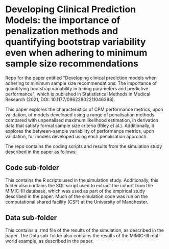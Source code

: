 # Developing Clinical Prediction Models: the importance of penalization methods and quantifying bootstrap variability even when adhering to minimum sample size recommendations
Repo for the paper entitled "Developing clinical prediction models when adhering to minimum sample size recommendations: The importance of quantifying bootstrap variability in tuning parameters and predictive performance", which is published in Statististical Methods in Medical Research (2021, DOI: 10.1177/09622802211046388). 

This paper explores the characteristics of CPM performance metrics, upon validation, of models developed using a range of penalisation methods compared with unpenalised maximum likelihood estimation, in derivation data that satisfy formal sample size criteria (Riley et al.). Additionally, it explores the between-sample variability of performance metrics, upon validation, for models developed using each penalisation approach. 

The repo contains the coding scripts and results from the simulation study described in the paper as follows:
## Code sub-folder
This contains the R scripts used in the simulation study. Additionally, this folder also contains the SQL script used to extract the cohort from the MIMIC-III database, which was used as part of the empirical study described in the paper. Much of the simulation code was run on the computational shared facility (CSF) at the University of Manchester.

## Data sub-folder
This contains a .rmd file of the results of the simulation, as described in the paper. The Data sub-folder also contains the results of the MIMIC-III real-world example, as described in the paper.
